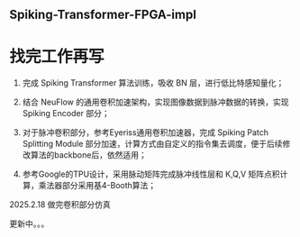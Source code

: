 ## Spiking-Transformer-FPGA-impl

# 找完工作再写

1. 完成 Spiking Transformer 算法训练，吸收 BN 层，进行低比特感知量化；

2. 结合 NeuFlow 的通用卷积加速架构，实现图像数据到脉冲数据的转换，实现 Spiking Encoder 部分；

3. 对于脉冲卷积部分，参考Eyeriss通用卷积加速器，完成 Spiking Patch Splitting Module 部分加速，计算方式由自定义的指令集去调度，便于后续修改算法的backbone后，依然适用；

4. 参考Google的TPU设计，采用脉动矩阵完成脉冲线性层和 K,Q,V 矩阵点积计算，乘法器部分采用基4-Booth算法；

2025.2.18 做完卷积部分仿真

更新中。。。
